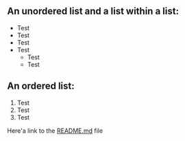 ## An unordered list and a list within a list:

<ul> 
    <li>Test</li>
    <li>Test</li>
    <li>Test</li>
    <li> Test
        <ul>
    		<li>Test</li>
    		<li>Test</li>
    	</ul>
    </li>
</ul>

## An ordered list:

<ol> 
    <li>Test</li>
    <li>Test</li>
    <li>Test</li>
 </ol>


Here'a link to the [README.md](https://github.com/Olivier-BeCode/exercise-markdown/blob/master/README.md) file
